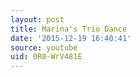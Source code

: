 ```yaml
---
layout: post
title: Marina's Trio Dance
date: '2015-12-19 16:40:41'
source: youtube
uid: 0R8-WrV481E
---
```

